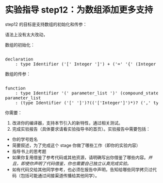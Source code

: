 # 实验指导 step12：为数组添加更多支持
step12 的目标是支持数组的初始化和传参：

语法上没有太大改动，

数组的初始化：

<pre id='vimCodeElement'><code></code>
<span class="SpecRuleStart">declaration</span>
<div class="changed"><span class="SpecRuleIndicator">    :</span> <span class="SpecRule">type</span> <span class="SpecToken">Identifier</span> <span class="SpecOperator">(</span><span class="SpecToken">'['</span> <span class="SpecToken">Integer</span> <span class="SpecToken">']'</span><span class="SpecOperator">) +</span> <span class="SpecOperator">(</span><span class="SpecToken">'='</span> <span class="SpecRule">'{' (Integer (',' Integer)*)? '}'</span><span class="SpecOperator">)?</span> <span class="SpecToken">';'</span>
</div></pre>


数组的传参：

<pre id='vimCodeElement'><code></code><div class="changed">
<span class="SpecRuleStart">function</span>
<span class="SpecRuleIndicator">    :</span> <span class="SpecRule">type</span> <span class="SpecToken">Identifier</span> <span class="SpecToken">'('</span> <span class="SpecRule">parameter_list</span> <span class="SpecToken">')'</span> <span class="SpecOperator">(</span><span class="SpecRule">compound_statement</span> <span class="SpecOperator">|</span> <span class="SpecToken">';'</span><span class="SpecOperator">)</span>
<span class="SpecRuleStart">parameter_list</span>
<span class="SpecRuleIndicator">    :</span> <span class="SpecOperator">(</span><span class="SpecRule">type</span> <span class="SpecToken">Identifier ('[' ']')?(('['Integer']')*)?</span> <span class="SpecOperator">(</span><span class="SpecToken">','</span> <span class="SpecRule">type</span> <span class="SpecToken">Identifier ('[' ']')?(('['Integer']')*)?</span><span class="SpecOperator">)*)?</span>
</div></pre>


你需要：
1. 改进你的编译器，支持本节引入的新特性，通过相关测试。
2. 完成实验报告（具体要求请看实验指导书的首页）。实验报告中需要包括：
  * 你的学号姓名
  * 简要叙述，为了完成这个 stage 你做了哪些工作（即你的实验内容）
  * 指导书上的思考题
  * 如果你复用借鉴了参考代码或其他资源，请明确写出你借鉴了哪些内容。*并且，即使你声明了代码借鉴，你也需要自己独立认真完成实验。*
  * 如有代码交给其他同学参考，也必须在报告中声明，告知给哪些同学拷贝过代码（包括可能通过间接渠道传播给其他同学）。